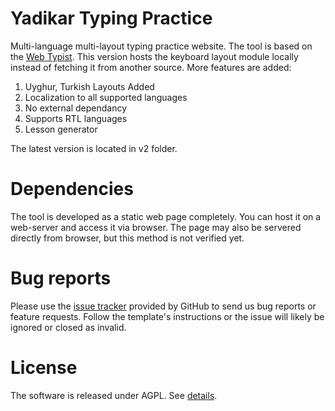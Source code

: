 # Yadikar Typing Practice
Multi-language multi-layout typing practice website. The tool is based on the [Web Typist](https://github.com/OneDeadKey/webtypist). This version hosts the keyboard layout module locally instead of fetching it from another source. More features are added:
1. Uyghur, Turkish Layouts Added
2. Localization to all supported languages
3. No external dependancy
4. Supports RTL languages
5. Lesson generator

The latest version is located in v2 folder.

# Dependencies
The tool is developed as a static web page completely. You can host it on a web-server and access it via browser. The page may also be servered directly from browser, but this method is not verified yet.

# Bug reports
Please use the [issue tracker](https://github.com/Yadikar-Cloud/Yadikar-Typest/issues) provided by GitHub to send us bug reports or feature requests. Follow the template's instructions or the issue will likely be ignored or closed as invalid.

# License
The software is released under AGPL. See [details](https://github.com/Yadikar-Cloud/Yadikar-Typest?tab=AGPL-3.0-1-ov-file#readme).
